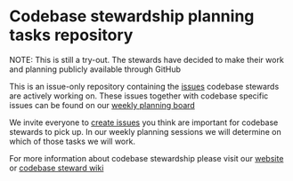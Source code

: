# Codebase stewardship planning tasks repository

NOTE: This is still a try-out. The stewards have decided to make their work and planning publicly available through GitHub

This is an issue-only repository containing the [issues](https://github.com/publiccodenet/codebasestewards/issues) codebase stewards are actively working on.
These issues together with codebase specific issues can be found on our [weekly planning board](https://github.com/orgs/publiccodenet/projects/12)

We invite everyone to [create issues](https://github.com/publiccodenet/codebasestewards/issues/new) you think are important for codebase stewards to pick up. In our weekly planning sessions we will determine on which of those tasks we will work.

For more information about codebase stewardship please visit our [website](https://publiccode.net/codebase-stewardship/) or [codebase steward wiki](https://github.com/publiccodenet/codebasestewards/wiki)

